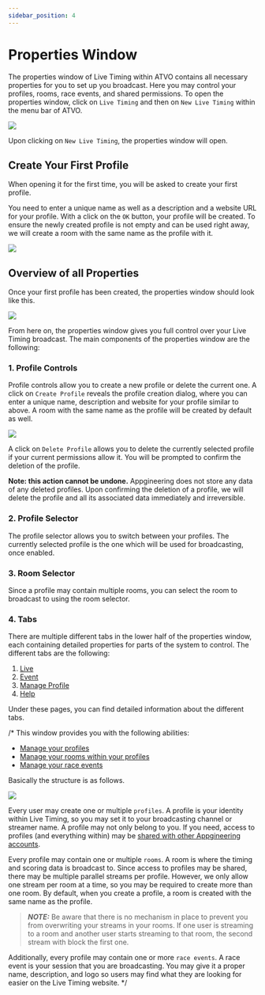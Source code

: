 ```yaml
---
sidebar_position: 4
---
```


# Properties Window

The properties window of Live Timing within ATVO contains all necessary properties for you to set up you broadcast.
Here you may control your profiles, rooms, race events, and shared permissions. To open the properties window, click on
`Live Timing` and then on `New Live Timing` within the menu bar of ATVO.

![](/img/atvo-live-timing-location.png)

Upon clicking on `New Live Timing`, the properties window will open.

## Create Your First Profile

When opening it for the first time, you will be asked to create your first profile.

You need to enter a unique name as well as a description and a website URL for your profile. With a click on the `OK`
button, your profile will be created. To ensure the newly created profile is not empty and can be used right away, we
will create a room with the same name as the profile with it.

![](/img/atvo-properties-first-launch.png)

## Overview of all Properties

Once your first profile has been created, the properties window should look like this.

![](/img/atvo-properties.png)

From here on, the properties window gives you full control over your Live Timing broadcast. The main components of the
properties window are the following:

### 1. Profile Controls

Profile controls allow you to create a new profile or delete the current one. A click on `Create Profile` reveals the
profile creation dialog, where you can enter a unique name, description and website for your profile similar to above.
A room with the same name as the profile will be created by default as well.

![](/img/atvo-properties-create-profile.png)

A click on `Delete Profile` allows you to delete the currently selected profile if your current permissions allow it.
You will be prompted to confirm the deletion of the profile.

**Note: this action cannot be undone.** Appgineering does not store any data of any deleted profiles. Upon confirming the
deletion of a profile, we will delete the profile and all its associated data immediately and irreversible.

### 2. Profile Selector

The profile selector allows you to switch between your profiles. The currently selected profile is the one which will be
used for broadcasting, once enabled.

### 3. Room Selector

Since a profile may contain multiple rooms, you can select the room to broadcast to using the room selector.

### 4. Tabs

There are multiple different tabs in the lower half of the properties window, each containing detailed properties for
parts of the system to control. The different tabs are the following:

1. [Live](tab-live.md)
2. [Event](tab-event.md)
3. [Manage Profile](tab-manage-profile.md)
4. [Help](tab-help.md)

Under these pages, you can find detailed information about the different tabs.


/*
This window provides you with the following abilities:

* [Manage your profiles](../manage-profiles)
* [Manage your rooms within your profiles](../manage-rooms)
* [Manage your race events](../manage-race-events)

Basically the structure is as follows.

![](/img/profile-room-race-event-hierarchy.png)

Every user may create one or multiple `profiles`. A profile is your identity within Live Timing, so you may set it to
your broadcasting channel or streamer name. A profile may not only belong to you. If you need, access to profiles (and
everything within) may be [shared with other Appgineering accounts](../share-profile-access).

Every profile may contain one or multiple `rooms`. A room is where the timing and scoring data is broadcast to. Since
access to profiles may be shared, there may be multiple parallel streams per profile. However, we only allow one stream
per room at a time, so you may be required to create more than one room. By default, when you create a profile, a room
is created with the same name as the profile.

> **_NOTE:_** Be aware that there is no mechanism in place to prevent you from overwriting your streams in your rooms.
> If one user is streaming to a room and another user starts streaming to that room, the second stream with block the
> first one.

Additionally, every profile may contain one or more `race events`. A race event is your session that you are
broadcasting. You may give it a proper name, description, and logo so users may find what they are looking for easier
on the Live Timing website.
*/